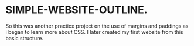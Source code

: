 # SIMPLE-WEBSITE-OUTLINE.

So this was another practice project on the use of margins and paddings as i began to learn more about CSS. I later created my first website from this basic structure.
